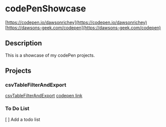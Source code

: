 # codePenShowcase
[https://codepen.io/dawsonrichey](https://codepen.io/dawsonrichey)
[https://dawsons-geek.com/codepen](https://dawsons-geek.com/codepen)



## Description
This is a showcase of my codePen projects.


## Projects
### csvTableFilterAndExport
[csvTableFilterAndExport](https://dawsons-geek.com/codepen/csvTableFilterAndExport)
[codepen link](https://codepen.io/dawsonrichey/pen/pvoqZxP)




### To Do List
[ ] Add a todo list
